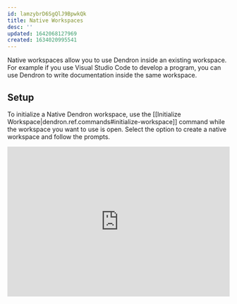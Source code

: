 ```yaml
---
id: lamzybrD6SgQlJ9BpwkQk
title: Native Workspaces
desc: ''
updated: 1642068127969
created: 1634020995541
---
```


Native workspaces allow you to use Dendron inside an existing workspace. For
example if you use Visual Studio Code to develop a program, you can use Dendron
to write documentation inside the same workspace.

## Setup

To initialize a Native Dendron workspace, use the [[Initialize Workspace|dendron.ref.commands#initialize-workspace]] command while the workspace you want to use is open.
Select the option to create a native workspace and follow the prompts.

<div style="position: relative; padding-bottom: 67.41573033707866%; height: 0;"><iframe src="https://www.loom.com/embed/4091f78a15cc426690f55fa723f543e5" frameborder="0" webkitallowfullscreen mozallowfullscreen allowfullscreen style="position: absolute; top: 0; left: 0; width: 100%; height: 100%;"></iframe></div>
